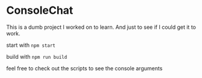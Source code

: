 # ConsoleChat

This is a dumb project I worked on to learn.
And just to see if I could get it to work.


start with `npm start`


build with `npm run build`

feel free to check out the scripts to see the console arguments